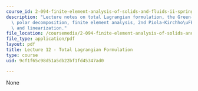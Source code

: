 ```yaml
---
course_id: 2-094-finite-element-analysis-of-solids-and-fluids-ii-spring-2011
description: "Lecture notes on total Lagrangian formulation, the Green-Lagrange strain,\
  \ polar decomposition, finite element analysis, 2nd Piola-Kirchho\uFB00 stress,\
  \ and linearization."
file_location: /coursemedia/2-094-finite-element-analysis-of-solids-and-fluids-ii-spring-2011/9cf1f65c98d51a5db22bf1fd45347ad0_MIT2_094S11_lec12.pdf
file_type: application/pdf
layout: pdf
title: Lecture 12 - Total Lagrangian Formulation
type: course
uid: 9cf1f65c98d51a5db22bf1fd45347ad0

---
```

None